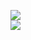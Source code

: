 [![](https://img.shields.io/badge/Made%20With-Github%20Spray-lightgrey.svg?style=for-the-badge&logo=github)](https://github.com/Annihil/github-spray#12144)  
[![](https://i.imgur.com/2DrTn0Z.gif)](https://github.com/Annihil/github-spray)